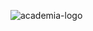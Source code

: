 ![academia-logo](https://raw.githubusercontent.com/DevconX/academia/master/assets/academia-logo.png)

